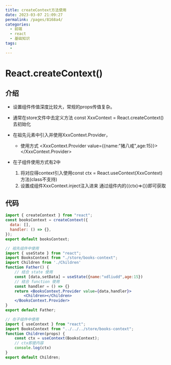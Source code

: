 ```yaml
---
title: createContext方法使用
date: 2023-03-07 21:09:27
permalink: /pages/8168a4/
categories:
  - 前端
  - react
  - 基础知识
tags:
  - 
---
```


#  React.createContext()

##  介绍

+ 设置组件传值深度比较大，常规的props传值复杂。
+ 通常在store文件中去定义方法 const XxxContext = React.createContext()去初始化
+ 在祖先元素中引入并使用XxxContext.Provider，
  + 使用方式 <XxxContext.Provider value={{name:"猪八戒",age:15}}></XxxContext.Provider>

+ 在子组件使用方式有2中
  1. 将对应得context引入使用const ctx = React.useContext(XxxContext)方法(class不支持)
  2. 设置成组件XxxContext.inject注入进来 通过组件内的{(ctx)=>{}}即可获取

##  代码

```js
import { createContext } from "react";
const booksContext = createContext({
  data: [],
  handler: () => {},
});
export default booksContext;

```



```jsx
// 祖先组件中使用
import { useState } from "react";
import BooksContext from "./store/books-context";
import Children from './Children'
function Father() {
    // 结合 state 使用
    const [data,setData] = useState({name:"xdliudd",age:15})
    // 结合 function 使用
    const handler = () => {}
    return <BooksContext.Provider value={data,handler}>
    	<Children></Children>
    </BooksContext.Provider>
}
export default Father;
```

```jsx
// 在子组件中使用
import { useContext } from "react";
import BooksContext from "../../../store/books-context";
function Children(props) {
    const ctx = useContext(BooksContext);
    // ctx即是内容
    console.log(ctx)
}
export default Children;
```

